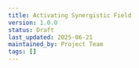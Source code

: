 ```yaml
---
title: Activating Synergistic Field
version: 1.0.0
status: Draft
last_updated: 2025-06-21
maintained_by: Project Team
tags: []
---
```

